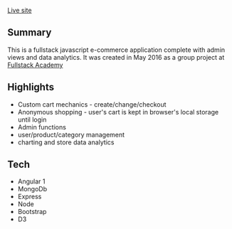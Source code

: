 [Live site](https://stackstore-teamwin.herokuapp.com/)
## Summary
This is a fullstack javascript e-commerce application complete with admin views and data analytics.  It was created in May 2016 as a group project at [Fullstack Academy](https://www.fullstackacademy.com/)

## Highlights
 - Custom cart mechanics - create/change/checkout
 - Anonymous shopping - user's cart is kept in browser's local storage until login
 - Admin functions 
  - user/product/category management
  - charting and store data analytics

## Tech
- Angular 1
- MongoDb
- Express
- Node
- Bootstrap
- D3
